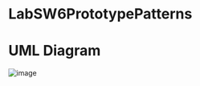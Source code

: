 # LabSW6PrototypePatterns
# UML Diagram
![image](https://github.com/user-attachments/assets/94f1473c-86db-46e8-9234-81517517819a)
